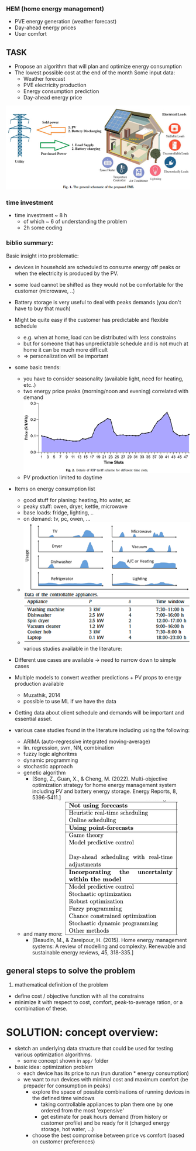 ### HEM (home energy management)

- PVE energy generation (weather forecast) 
- Day-ahead energy prices 
- User comfort 
    
## TASK

- Propose an algorithm that will plan and optimize energy consumption 
- The lowest possible cost at the end of the month Some input data: 
  - Weather forecast 
  - PVE electricity production 
  - Energy consumption prediction 
  - Day-ahead energy price

![img_4.png](img_4.png)

### time investment
- time investment ~ 8 h
  - of which ~ 6 of understanding the problem
  - 2h some coding

### biblio summary:

Basic insight into problematic:
- devices in household are scheduled to consume energy off peaks or when the electricity is produced by the PV.
- some load cannot be shifted as they would not be comfortable for the customer (microwave, ..)
- Battery storage is very useful to deal with peaks demands (you don't have to buy that much)
- Might be quite easy if the customer has predictable and flexible schedule
  - e.g. when at home, load can be distributed with less constrains
  - but for someone that has unpredictable schedule and is not much at home it can be much more difficult
  - => personalization will be important
- some basic trends:
  - you have to consider seasonality (available light, need for heating, etc..)
  - two energy price peaks (morning/noon and evening) correlated with demand
  ![img_2.png](img_2.png)
  - PV production limited to daytime
- Items on energy consumption list
  - good stuff for planing: heating, hto water, ac
  - peaky stuff: owen, dryer, kettle, microwave
  - base loads: fridge, lighting, ..
  - on demand: tv, pc, owen, ...
  - ![img_3.png](img_3.png)
  - ![img_5.png](img_5.png)
various studies available in the literature: 
- Different use cases are available -> need to narrow down to simple cases
- Multiple models to convert weather predictions + PV props to energy production available
  - Muzathik, 2014 
  - possible to use ML if we have the data

- Getting data about client schedule and demands will be important and essential asset.

- various case studies found in the literature including using the following:
  - ARIMA (auto-regressive integrated moving-average)
  - lin. regression, svm, NN, combination
  - fuzzy logic alghoritms
  - dynamic programming
  - stochastic approach
  - genetic algorithm 
    - [Song, Z., Guan, X., & Cheng, M. (2022). Multi-objective optimization strategy for home energy management system including PV and battery energy storage. Energy Reports, 8, 5396-5411.]
  - and many more:
![img.png](img.png)
    - [Beaudin, M., & Zareipour, H. (2015). Home energy management systems: A review of modelling and complexity. Renewable and sustainable energy reviews, 45, 318-335.]


## general steps to solve the problem
  1. mathematical definition of the problem
  - define cost / objective function with all the constrains
  - minimize it with respect to cost, comfort, peak-to-average ration, or a combination of these. 
# SOLUTION: concept overview: 
- sketch an underlying data structure that could be used for testing various optimization algorithms.
  - some concept shown in `app/` folder
- basic idea: optimization problem
  - each device has its price to run (run duration * energy consumption)
  - we want to run devices with minimal cost and maximum comfort (be prepader for consumption in peaks)
    - explore the space of possible combinations of running devices in the defined time windows
      - taking controllable appliances to plan them one by one ordered from the most 'expensive' 
      - get estimate for peak hours demand (from history or customer profile) and be ready for it (charged energy storage, hot water, ...)
    - choose the best compromise between price vs comfort (based on customer preferences)

